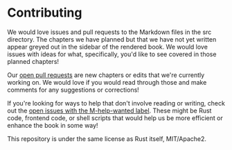 # Contributing

We would love issues and pull requests to the Markdown files in the src directory. The chapters we
have planned but that we have not yet written appear greyed out in the sidebar of the rendered book.
We would love issues with ideas for what, specifically, you'd like to see covered in those planned
chapters!

Our [open pull requests][pulls] are new chapters or edits that we're currently
working on. We would love if you would read through those and make comments for
any suggestions or corrections!

[pulls]: https://github.com/kbknapp/clap-book/pulls

If you're looking for ways to help that don't involve reading or writing, check
out the [open issues with the M-help-wanted label][help-wanted]. These might be
Rust code, frontend code, or shell scripts that would help us be more efficient
or enhance the book in some way!

[help-wanted]: https://github.com/kbknapp/clap-book/issues?q=is%3Aopen+is%3Aissue+label%3AM-help-wanted

This repository is under the same license as Rust itself, MIT/Apache2.

